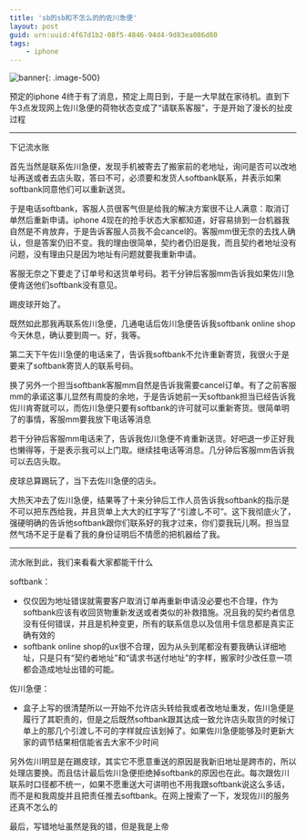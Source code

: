 ```yaml
---
title: 'sb的sb和不怎么的的佐川急便'
layout: post
guid: urn:uuid:4f67d1b2-08f5-4846-94d4-9d83ea086d80
tags:
    - iphone
---
```


![banner](/media/files/2010/07/01/box.jpg){: .image-500}

预定的iphone 4终于有了消息，预定上周日到，于是一大早就在家待机。直到下午3点发现网上佐川急便的荷物状态变成了“请联系客服”，于是开始了漫长的扯皮过程

------------------------

下记流水账

首先当然是联系佐川急便，发现手机被寄去了搬家前的老地址，询问是否可以改地址再送或者去店头取，答曰不可，必须要和发货人softbank联系，并表示如果softbank同意他们可以重新送货。

于是电话softbank，客服人员很客气但是给我的解决方案很不让人满意：取消订单然后重新申请。iphone 4现在的抢手状态大家都知道，好容易排到一台机器我自然是不肯放弃，于是告诉客服人员我不会cancel的。客服mm很无奈的去找人确认，但是答案仍旧不变。我的理由很简单，契约者仍旧是我，而且契约者地址没有问题，没有理由只是因为地址有问题就要我重新申请。

客服无奈之下要走了订单号和送货单号码。若干分钟后客服mm告诉我如果佐川急便肯送他们softbank没有意见。

踢皮球开始了。

既然如此那我再联系佐川急便，几通电话后佐川急便告诉我softbank online shop今天休息，确认要到周一。好，我等。

第二天下午佐川急便的电话来了，告诉我softbank不允许重新寄货，我很火于是要来了softbank寄货人的联系号码。

换了另外一个担当softbank客服mm自然是告诉我需要cancel订单。有了之前客服mm的承诺这事儿显然有周旋的余地，于是告诉她前一天softbank担当已经告诉我佐川肯寄就可以，而佐川急便只要有softbank的许可就可以重新寄货。很简单明了的事情，客服mm要我放下电话等消息

若干分钟后客服mm电话来了，告诉我佐川急便不肯重新送货。好吧退一步正好我也懒得等，于是表示我可以上门取。继续挂电话等消息。几分钟后客服mm告诉我可以去店头取。

皮球总算踢玩了，当下去佐川急便的店头。

大热天冲去了佐川急便，结果等了十来分钟后工作人员告诉我softbank的指示是不可以把东西给我，并且货单上大大的红字写了“引渡し不可”。这下我彻底火了，强硬明确的告诉他softbank跟你们联系好的我才过来，你们耍我玩儿啊。担当显然气场不足于是看了我的身份证明后不情愿的把机器给了我。

------------------------

流水账到此，我们来看看大家都能干什么

softbank：

* 仅仅因为地址错误就需要客户取消订单再重新申请没必要也不合理，作为softbank应该有收回货物重新发送或者类似的补救措施。况且我的契约者信息没有任何错误，并且是机种变更，所有的联系信息以及信用卡信息都是真实正确有效的
* softbank online shop的ux很不合理，因为从头到尾都没有要我确认详细地址，只是只有“契约者地址”和“请求书送付地址”的字样，搬家时少改任意一项都会造成地址出错的可能。

佐川急便：

* 盒子上写的很清楚所以一开始不允许店头转给我或者改地址重发，佐川急便是履行了其职责的，但是之后既然softbank跟其达成一致允许店头取货的时候订单上的那几个引渡し不可的字样就应该划掉了。如果佐川急便能够及时更新大家的调节结果相信能省去大家不少时间

另外佐川明显是在踢皮球，其实它不愿意重送的原因是我新旧地址是跨市的，所以处理店要换。而且估计最后佐川急便拒绝掉softbank的原因也在此。每次跟佐川联系时口径都不统一，如果不愿重送大可讲明也不用我跟softbank说这么多话，而不是和我周旋并且把责任推去softbank。在网上搜索了一下，发现佐川的服务还真不怎么的

最后，写错地址虽然是我的错，但是我是上帝

